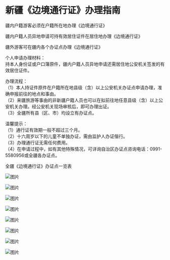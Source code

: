 # 新疆《边境通行证》办理指南  
  
疆内户籍游客必须在户籍所在地办理《边境通行证》  
  
疆内户籍人员异地申请可持有效居住证件在居住地办理《边境通行证》  
  
疆外游客可在疆内各个办证点办理《边境通行证》  
  
个人申请办理材料：  
持本人身份证或户口簿原件，疆内户籍人员异地申请还需居住地公安机关签发的有效居住证件。  
  
办理流程：  
（1）本人持证件原件在户籍所在地县级（含）以上公安机关办证点申请办理，准确申报前往的地点和事由。  
（2）来疆旅游等事由的非新疆户籍人员也可以在拟前往地任意县级（含）以上公安机关办理。经公安机关现场审核后，即可办理出证。  
（3）全疆所有县（区、市）均设立有办证点。  
  
温馨提示：  
（1）通行证有效期一般不超过三个月。  
（2）十六周岁以下的儿童不单独办证，需由监护人办证偕行。  
（3）办理通行证无需任何费用。  
（4）在申请过程中，如有其他特殊情况，可详询自治区办证点咨询电话：0991-5580956或全疆各办证点。  
  
全疆《边境通行证》办证点一览表  
  
![图片](https://raw.githubusercontent.com/szqq0512/Pic/main/img/202201212020149.jpeg)  
  
![图片](https://raw.githubusercontent.com/szqq0512/Pic/main/img/202201212020148.jpeg)  
  
![图片](https://raw.githubusercontent.com/szqq0512/Pic/main/img/202201212020147.jpeg)  
  
![图片](https://raw.githubusercontent.com/szqq0512/Pic/main/img/202201212020157.jpeg)  
  
![图片](https://raw.githubusercontent.com/szqq0512/Pic/main/img/202201212020156.jpeg)  
  
![图片](https://raw.githubusercontent.com/szqq0512/Pic/main/img/202201212020155.jpeg)  
  
![图片](https://raw.githubusercontent.com/szqq0512/Pic/main/img/202201212020154.jpeg)  
  
![图片](https://raw.githubusercontent.com/szqq0512/Pic/main/img/202201212020153.jpeg)  
